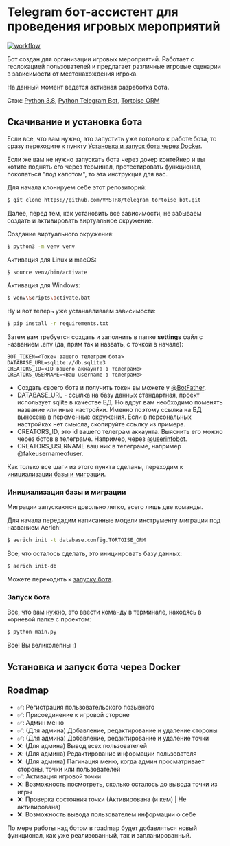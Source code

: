 # Telegram бот-ассистент для проведения игровых мероприятий
[![workflow](https://github.com/VMSTR8/telegram_tortoise_bot/actions/workflows/docker-image.yml/badge.svg)](https://github.com/VMSTR8/telegram_tortoise_bot/tree/main)

Бот создан для организации игровых мероприятий. Работает с геолокацией пользователей и предлагает различные игровые
сценарии в зависимости от местонахождения игрока.

На данный момент ведется активная разработка бота.

Стэк: [Python 3.8](https://www.python.org/), 
[Python Telegram Bot](https://github.com/python-telegram-bot/python-telegram-bot), 
[Tortoise ORM](https://tortoise-orm.readthedocs.io/en/latest/)

## Скачивание и установка бота
Если все, что вам нужно, это запустить уже готового к работе бота, то сразу переходите к пункту 
[Установка и запуск бота через Docker](#установка-и-запуск-бота-через-Docker).

Если же вам не нужно запускать бота через докер контейнер и вы хотите поднять его через терминал, протестировать
функционал, покопаться "под капотом", то эта инструкция для вас.

Для начала клонируем себе этот репозиторий:
```bash
$ git clone https://github.com/VMSTR8/telegram_tortoise_bot.git
```
Далее, перед тем, как установить все зависимости, не забываем создать и активировать виртуальное окружение.

Создание виртуального окружения:
```bash
$ python3 -m venv venv
```

Активация для Linux и macOS:
```bash
$ source venv/bin/activate
```

Активация для Windows:
```bash
$ venv\Scripts\activate.bat
```

Ну и вот теперь уже устанавливаем зависимости:
```bash
$ pip install -r requirements.txt
```

Затем вам требуется создать и заполнить в папке **settings** файл с названием .env (да, прям так и назвать, 
с точкой в начале):
```text
BOT_TOKEN=<Токен вашего телеграм бота>
DATABASE_URL=sqlite://db.sqlite3
CREATORS_ID=<ID вашего аккаунта в телеграме>
CREATORS_USERNAME=<Ваш username в телеграме>
```
* Создать своего бота и получить токен вы можете у [@BotFather](https://t.me/BotFather).
* DATABASE_URL - ссылка на базу данных стандартная, проект использует sqlite в качестве БД. Но вдруг вам необходимо 
поменять название или иные настройки. Именно поэтому ссылка на БД вынесена в переменные окружения. Если в персональных
настройках нет смысла, скопируйте ссылку из примера.
* CREATORS_ID, это id вашего телеграм аккаунта. Выяснить его можно через ботов в телеграме. Например, через
[@userinfobot](https://t.me/userinfobot).
* CREATORS_USERNAME ваш ник в телеграме, например @fakeusernameofuser.

Как только все шаги из этого пункта сделаны, переходим к 
[инициализации базы и миграции](#инициализация-базы-и-миграции).

### Инициализация базы и миграции
Миграции запускаются довольно легко, всего лишь две команды.

Для начала передадим написанные модели инструменту миграции под названием Aerich:
```bash
$ aerich init -t database.config.TORTOISE_ORM
```

Все, что осталось сделать, это инициировать базу данных:
```bash
$ aerich init-db
```

Можете переходить к [запуску бота](#запуск-бота).

### Запуск бота
Все, что вам нужно, это ввести команду в терминале, находясь в корневой папке с проектом:
```bash
$ python main.py
```

Все! Вы великолепны :)

## Установка и запуск бота через Docker


## Roadmap
- ✅: Регистрация пользовательского позывного
- ✅: Присоединение к игровой стороне
- ✅: Админ меню
- ✅: (Для админа) Добавление, редактирование и удаление стороны
- ✅: (Для админа) Добавление, редактирование и удаление точки
- ❌: (Для админа) Вывод всех пользователей
- ❌: (Для админа) Редактирование информации пользователя
- ❌: (Для админа) Пагинация меню, когда админ просматривает стороны, точки или пользователей
- ✅: Активация игровой точки
- ❌: Возможность посмотреть, сколько осталось до вывода точки из игры
- ❌: Проверка состояния точки (Активирована (и кем) | Не активирована)
- ❌: Возможность вывода пользователем информации о себе

По мере работы над ботом в roadmap будет добавляться новый функционал, как уже реализованный, так и запланированный.